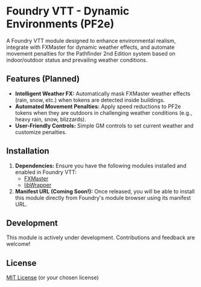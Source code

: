 # Foundry VTT - Dynamic Environments (PF2e)

A Foundry VTT module designed to enhance environmental realism, integrate with FXMaster for dynamic weather effects, and automate movement penalties for the Pathfinder 2nd Edition system based on indoor/outdoor status and prevailing weather conditions.

## Features (Planned)

* **Intelligent Weather FX:** Automatically mask FXMaster weather effects (rain, snow, etc.) when tokens are detected inside buildings.
* **Automated Movement Penalties:** Apply speed reductions to PF2e tokens when they are outdoors in challenging weather conditions (e.g., heavy rain, snow, blizzards).
* **User-Friendly Controls:** Simple GM controls to set current weather and customize penalties.

## Installation

1.  **Dependencies:** Ensure you have the following modules installed and enabled in Foundry VTT:
    * [FXMaster](https://foundryvtt.com/packages/fxmaster)
    * [libWrapper](https://foundryvtt.com/packages/lib-wrapper)
2.  **Manifest URL (Coming Soon!):** Once released, you will be able to install this module directly from Foundry's module browser using its manifest URL.

## Development

This module is actively under development. Contributions and feedback are welcome!

## License

[MIT License](LICENSE) (or your chosen license)